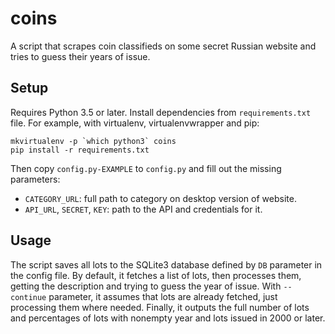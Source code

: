 coins
=====
A script that scrapes coin classifieds on some secret Russian website and tries to guess their years of issue.

Setup
-----
Requires Python 3.5 or later. Install dependencies from `requirements.txt` file. For example, with virtualenv, virtualenvwrapper and pip:

```
mkvirtualenv -p `which python3` coins
pip install -r requirements.txt
```

Then copy `config.py-EXAMPLE` to `config.py` and fill out the missing parameters:
* `CATEGORY_URL`: full path to category on desktop version of website.
* `API_URL`, `SECRET`, `KEY`: path to the API and credentials for it.

Usage
-----
The script saves all lots to the SQLite3 database defined by `DB` parameter in the config file. By default, it fetches a list of lots, then processes them, getting the description and trying to guess the year of issue. With `--continue` parameter, it assumes that lots are already fetched, just processing them where needed. Finally, it outputs the full number of lots and percentages of lots with nonempty year and lots issued in 2000 or later.
